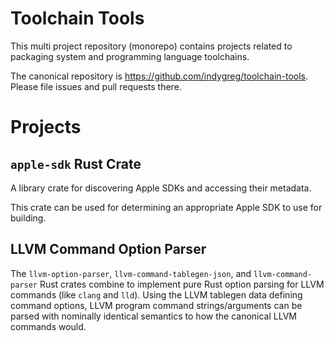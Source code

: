 # Toolchain Tools

This multi project repository (monorepo) contains projects related to packaging
system and programming language toolchains.

The canonical repository is https://github.com/indygreg/toolchain-tools. Please
file issues and pull requests there.

# Projects

## `apple-sdk` Rust Crate

A library crate for discovering Apple SDKs and accessing their metadata.

This crate can be used for determining an appropriate Apple SDK to use
for building.

## LLVM Command Option Parser

The `llvm-option-parser`, `llvm-command-tablegen-json`, and
`llvm-command-parser` Rust crates combine to implement pure Rust option
parsing for LLVM commands (like `clang` and `lld`). Using the LLVM tablegen
data defining command options, LLVM program command strings/arguments can
be parsed with nominally identical semantics to how the canonical LLVM
commands would.
